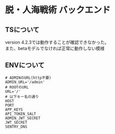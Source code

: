 # 脱・人海戦術 バックエンド

## TSについて

version 4.2.3では動作することが確認できなかった。  
また、betaモデルでなければ正常に動作しない模様  

## ENVについて

```env
# ADMINのURL(http不要)
ADMIN_URL='/admin'
# ROOTのURL
URL='/'
# 以下キー名の通り
HOST
PORT
APP_KEYS
API_TOKEN_SALT
ADMIN_JWT_SECRET
JWT_SECRET
SENTRY_DNS
```
